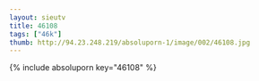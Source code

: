 ```yaml
--- 
layout: sieutv
title: 46108
tags: ["46k"]
thumb: http://94.23.248.219/absoluporn-1/image/002/46108.jpg
---
```

{% include absoluporn key="46108" %} 
